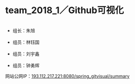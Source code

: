 # team_2018_1／Github可视化
<ul>
  <li>组长：朱旭</li>
  <li>组员：林钰国</li>
  <li>组员：刘宇鑫</li>
  <li>组员：钟勇辉</li>
</ul>
<p></p>
<p>网站公网IP：<a href="http://193.112.217.221:8080/spring_gitvisual/summary" target="_blank">193.112.217.221:8080/spring_gitvisual/summary</a></p>
